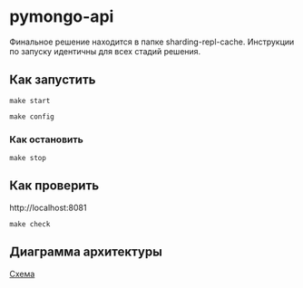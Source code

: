 # pymongo-api

Финальное решение находится в папке sharding-repl-cache.
Инструкции по запуску идентичны для всех стадий решения.

## Как запустить

```
make start
```

```
make config
```

### Как остановить
```
make stop
```

## Как проверить

http://localhost:8081

```
make check
```

## Диаграмма архитектуры
[Схема](https://www.dropbox.com/scl/fi/5bj7d9f3dz3w2i0e6l4x5/yandex_practicum_sprint_2.drawio?rlkey=kabg3pdhzsqgrg0mds7vxctf8&dl=0)
